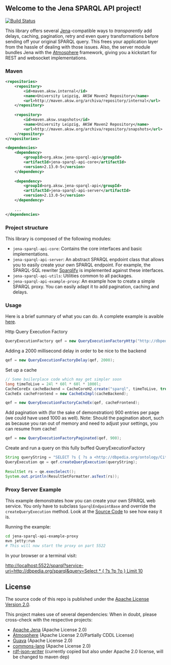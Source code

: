 ## Welcome to the Jena SPARQL API project!

[![Build Status](http://ci.aksw.org/jenkins/job/jena-sparql-api/badge/icon)](http://ci.aksw.org/jenkins/job/jena-sparql-api/)

This library offers several [Jena](http://jena.apache.org/)-compatible ways to *transparently* add delays, caching, pagination, retry and even query transformations before sending off your original SPARQL query. This frees your application layer from the hassle of dealing with those issues. Also, the server module bundles Jena with the [Atmosphere](https://github.com/Atmosphere/atmosphere) framework, giving you a kickstart for REST and websocket implementations. 

### Maven
```xml
<repositories>
	<repository>
	    <id>maven.aksw.internal</id>
	    <name>University Leipzig, AKSW Maven2 Repository</name>
	    <url>http://maven.aksw.org/archiva/repository/internal</url>
	</repository>
	
	<repository>
	    <id>maven.aksw.snapshots</id>
	    <name>University Leipzig, AKSW Maven2 Repository</name>
	    <url>http://maven.aksw.org/archiva/repository/snapshots</url>
	</repository>
</repositories>

<dependencies>
	<dependency>
		<groupId>org.aksw.jena-sparql-api</groupId>
		<artifactId>jena-sparql-api-core</artifactId>
		<version>2.13.0-5</version>
	</dependency>
	
	<dependency>
		<groupId>org.aksw.jena-sparql-api</groupId>
		<artifactId>jena-sparql-api-server</artifactId>
		<version>2.13.0-5</version>
	</dependency>
	
	...
</dependencies>
```
### Project structure

This library is composed of the following modules:
* `jena-sparql-api-core`: Contains the core interfaces and basic implementations.
* `jena-sparql-api-server`: An abstract SPARQL enpdoint class that allows you to easily create your own SPARQL endpoint. For example, the SPARQL-SQL rewriter [Sparqlify](http://github.com/AKSW/Sparqlify) is implemented against these interfaces.
* `jena-sparql-api-utils`: Utilities common to all packages.
* `jena-sparql-api-example-proxy`: An example how to create a simple SPARQL proxy. You can easily adapt it to add pagination, caching and delays.

### Usage

Here is a brief summary of what you can do. A complete example is avaible [here](https://github.com/AKSW/jena-sparql-api/blob/master/jena-sparql-api-core/src/main/java/org/aksw/jena_sparql_api/example/Example.java).

Http Query Execution Factory
```Java
QueryExecutionFactory qef = new QueryExecutionFactoryHttp("http://dbpedia.org/sparql", "http://dbpedia.org");
```
Adding a 2000 millisecond delay in order to be nice to the backend
```Java
qef = new QueryExecutionFactoryDelay(qef, 2000);
```
Set up a cache

```Java
// Some boilerplace code which may get simpler soon
long timeToLive = 24l * 60l * 60l * 1000l; 
CacheCoreEx cacheBackend = CacheCoreH2.create("sparql", timeToLive, true);
CacheEx cacheFrontend = new CacheExImpl(cacheBackend);

qef = new QueryExecutionFactoryCacheEx(qef, cacheFrontend);
```
Add pagination with (for the sake of demonstration) 900 entries per page (we could have used 1000 as well).
Note: Should the pagination abort, such as because you ran out of memory and need to adjust your settings, you can resume from cache!
```Java
qef = new QueryExecutionFactoryPaginated(qef, 900);
```
Create and run a query on this fully buffed QueryExecutionFactory
```Java
String queryString = "SELECT ?s { ?s a <http://dbpedia.org/ontology/City> } LIMIT 5000";
QueryExecution qe = qef.createQueryExecution(queryString);
		
ResultSet rs = qe.execSelect();
System.out.println(ResultSetFormatter.asText(rs));
```

### Proxy Server Example
This example demonstrates how you can create your own SPARQL web service.
You only have to subclass `SparqlEndpointBase` and override the `createQueryExecution` method.
Look at the [Source Code](https://github.com/AKSW/jena-sparql-api/blob/master/jena-sparql-api-example-proxy/src/main/java/org/aksw/jena_sparql_api/example/proxy/SparqlEndpointProxy.java) to see how easy it is.

Running the example:
```bash
cd jena-sparql-api-example-proxy
mvn jetty:run
# This will now start the proxy on part 5522
```
In your browser or a terminal visit:

[http://localhost:5522/sparql?service-uri=http://dbpedia.org/sparql&query=Select * { ?s ?p ?o } Limit 10](http://localhost:5522/sparql?service-uri=http%3A%2F%2Fdbpedia.org%2Fsparql&query=Select%20%2A%20%7B%20%3Fs%20%3Fp%20%3Fo%20%7D%20Limit%2010)


## License
The source code of this repo is published under the [Apache License Version 2.0](https://github.com/AKSW/jena-sparql-api/blob/master/LICENSE).

This project makes use of several dependencies: When in doubt, please cross-check with the respective projects:
* [Apache Jena](https://jena.apache.org/) (Apache License 2.0)
* [Atmosphere](https://github.com/Atmosphere/atmosphere) (Apache License 2.0/Partially CDDL License)
* [Guava](http://code.google.com/p/guava-libraries/) (Apache License 2.0)
* [commons-lang](http://commons.apache.org/proper/commons-lang/) (Apache License 2.0)
* [rdf-json-writer](https://github.com/kasabi/rdf-json-writer) (currently copied but also under Apache 2.0 license, will be changed to maven dep)



